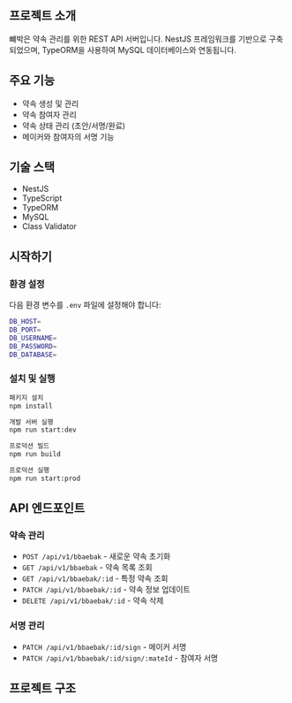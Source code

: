 ## 프로젝트 소개

뺴박은 약속 관리를 위한 REST API 서버입니다.
NestJS 프레임워크를 기반으로 구축되었으며,
TypeORM을 사용하여 MySQL 데이터베이스와 연동됩니다.

## 주요 기능

- 약속 생성 및 관리
- 약속 참여자 관리
- 약속 상태 관리 (초안/서명/완료)
- 메이커와 참여자의 서명 기능

## 기술 스택

- NestJS
- TypeScript
- TypeORM
- MySQL
- Class Validator

## 시작하기

### 환경 설정

다음 환경 변수를 `.env` 파일에 설정해야 합니다:

```bash
DB_HOST=
DB_PORT=
DB_USERNAME=
DB_PASSWORD=
DB_DATABASE=
```

### 설치 및 실행

```bash
패키지 설치
npm install

개발 서버 실행
npm run start:dev

프로덕션 빌드
npm run build

프로덕션 실행
npm run start:prod
```

## API 엔드포인트

### 약속 관리

- `POST /api/v1/bbaebak` - 새로운 약속 초기화
- `GET /api/v1/bbaebak` - 약속 목록 조회
- `GET /api/v1/bbaebak/:id` - 특정 약속 조회
- `PATCH /api/v1/bbaebak/:id` - 약속 정보 업데이트
- `DELETE /api/v1/bbaebak/:id` - 약속 삭제

### 서명 관리

- `PATCH /api/v1/bbaebak/:id/sign` - 메이커 서명
- `PATCH /api/v1/bbaebak/:id/sign/:mateId` - 참여자 서명

## 프로젝트 구조
